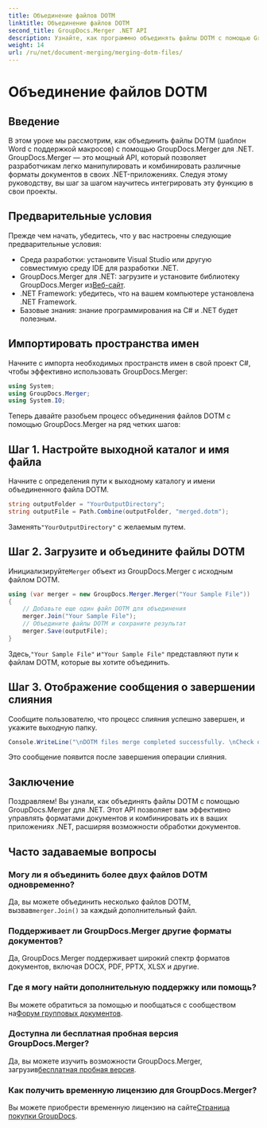 ```yaml
---
title: Объединение файлов DOTM
linktitle: Объединение файлов DOTM
second_title: GroupDocs.Merger .NET API
description: Узнайте, как программно объединять файлы DOTM с помощью GroupDocs.Merger для .NET. Это подробное руководство содержит пошаговые инструкции для разработчиков.
weight: 14
url: /ru/net/document-merging/merging-dotm-files/
---
```


# Объединение файлов DOTM

## Введение
В этом уроке мы рассмотрим, как объединить файлы DOTM (шаблон Word с поддержкой макросов) с помощью GroupDocs.Merger для .NET. GroupDocs.Merger — это мощный API, который позволяет разработчикам легко манипулировать и комбинировать различные форматы документов в своих .NET-приложениях. Следуя этому руководству, вы шаг за шагом научитесь интегрировать эту функцию в свои проекты.
## Предварительные условия
Прежде чем начать, убедитесь, что у вас настроены следующие предварительные условия:
- Среда разработки: установите Visual Studio или другую совместимую среду IDE для разработки .NET.
-  GroupDocs.Merger для .NET: загрузите и установите библиотеку GroupDocs.Merger из[Веб-сайт](https://releases.groupdocs.com/merger/net/).
- .NET Framework: убедитесь, что на вашем компьютере установлена .NET Framework.
- Базовые знания: знание программирования на C# и .NET будет полезным.

## Импортировать пространства имен
Начните с импорта необходимых пространств имен в свой проект C#, чтобы эффективно использовать GroupDocs.Merger:
```csharp
using System; 
using GroupDocs.Merger;
using System.IO;
```

Теперь давайте разобьем процесс объединения файлов DOTM с помощью GroupDocs.Merger на ряд четких шагов:
## Шаг 1. Настройте выходной каталог и имя файла
Начните с определения пути к выходному каталогу и имени объединенного файла DOTM.
```csharp
string outputFolder = "YourOutputDirectory";
string outputFile = Path.Combine(outputFolder, "merged.dotm");
```
 Заменять`"YourOutputDirectory"` с желаемым путем.
## Шаг 2. Загрузите и объедините файлы DOTM
 Инициализируйте`Merger` объект из GroupDocs.Merger с исходным файлом DOTM.
```csharp
using (var merger = new GroupDocs.Merger.Merger("Your Sample File"))
{
    // Добавьте еще один файл DOTM для объединения
    merger.Join("Your Sample File");
    // Объедините файлы DOTM и сохраните результат
    merger.Save(outputFile);
}
```
 Здесь,`"Your Sample File"` и`"Your Sample File"` представляют пути к файлам DOTM, которые вы хотите объединить.
## Шаг 3. Отображение сообщения о завершении слияния
Сообщите пользователю, что процесс слияния успешно завершен, и укажите выходную папку.
```csharp
Console.WriteLine("\nDOTM files merge completed successfully. \nCheck output in {0}", outputFolder);
```
Это сообщение появится после завершения операции слияния.

## Заключение
Поздравляем! Вы узнали, как объединять файлы DOTM с помощью GroupDocs.Merger для .NET. Этот API позволяет вам эффективно управлять форматами документов и комбинировать их в ваших приложениях .NET, расширяя возможности обработки документов.

## Часто задаваемые вопросы
### Могу ли я объединить более двух файлов DOTM одновременно?
 Да, вы можете объединить несколько файлов DOTM, вызвав`merger.Join()` за каждый дополнительный файл.
### Поддерживает ли GroupDocs.Merger другие форматы документов?
Да, GroupDocs.Merger поддерживает широкий спектр форматов документов, включая DOCX, PDF, PPTX, XLSX и другие.
### Где я могу найти дополнительную поддержку или помощь?
 Вы можете обратиться за помощью и пообщаться с сообществом на[Форум групповых документов](https://forum.groupdocs.com/c/merger/32).
### Доступна ли бесплатная пробная версия GroupDocs.Merger?
 Да, вы можете изучить возможности GroupDocs.Merger, загрузив[бесплатная пробная версия](https://releases.groupdocs.com/).
### Как получить временную лицензию для GroupDocs.Merger?
 Вы можете приобрести временную лицензию на сайте[Страница покупки GroupDocs](https://purchase.groupdocs.com/temporary-license/).